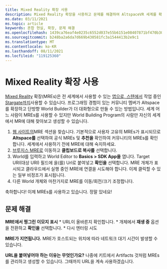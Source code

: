 ```yaml
---
title: Mixed Reality 확장 사용
description: Mixed Reality 확장을 사용하고 문제를 해결하여 AltspaceVR 세계를 확장하고 조정하는 방법을 알아봅니다.
ms.date: 03/11/2021
ms.topic: article
keywords: 혼합 현실, 확장, 문제 해결
ms.openlocfilehash: 1439ca76eaf4e0235c6552d037e55b6151e08407871bf470b3011b6cf8cbccd5
ms.sourcegitcommit: b248ba2a6da7d669b430581fc3a1544413b2e9c1
ms.translationtype: MT
ms.contentlocale: ko-KR
ms.lasthandoff: 08/11/2021
ms.locfileid: "119125360"
---
```

# <a name="using-a-mixed-reality-extension"></a>Mixed Reality 확장 사용

[Mixed Reality](https://developer.altvr.com/) 확장(MREs)은 전 세계에서 사용할 수 있는 [앱으로, 스텐에서](https://account.altvr.com/mres/1173667287173955931) 작업 중인 [Stargate까지](https://account.altvr.com/mres/1152987031857529562)사용할 수 있습니다. 프로그래밍 경험이 있는 커뮤니티 멤버가 Altspace를 확장하고 단방향 World Builder가 더 대화형으로 만들 수 있는 방법입니다. 세계 어느 사람이 MREs를 사용할 수 있지만 World Building Program의 사람만 자신의 세계에서 MR에 대해 찾아보고 생성할 수 있습니다. 

1. [웹 사이트의](https://account.altvr.com/mres)MRE 섹션을 찾습니다. 기본적으로 사용자 고유의 MREs가 표시되므로 **Altspace를** 선택하여 공식 MREs 및 **추천을** 확인하여 커뮤니티의 MREs를 확인합니다. 세계에서 사용하기 전에 MRE에 대해 숙지하세요. 
2. [브루지스 MRE로](https://account.altvr.com/mres/1173667287173955931) 이동하고 **클립보드로 복사를** 선택합니다. 
3. World를 입력하고 World Editor to **Basics > SDK App을** 엽니다. Target URI(대상 URI) 필드에 을(를) Url로 붙여넣고 **확인을** 선택합니다. MRE 개체가 표시되고 클라우드에서 실행 중인 MRE에 연결을 시도해야 합니다. 이제 클릭할 수 있는 일부 비정조가 표시됩니다.
4. 다른 World 개체와 마찬가지로 MRE를 이동/회전/크기 조정합니다.

축하합니다! 이제 MREs를 사용하고 있습니다. 정말 있네요!

## <a name="troubleshooting"></a>문제 해결

**MRE에서 찡그린 이모지 표시** 
    * URL이 올바른지 확인합니다.
    * 개체에서 **재생 중** 옵션을 전환하고 **확인을** 선택합니다.
    * 다시 엔터링 시도

**MRE가 지연됩니다.** MRE가 호스트되는 위치에 따라 네트워크 대기 시간이 발생할 수 있습니다.

**URL을 붙여넣어야 하는 이유는 무엇인가요?**
나중에 키트에서 Artifacts 것처럼 MREs를 관리하고 생성할 수 있습니다. 그때까지 URL을 계속 사용하겠습니다.